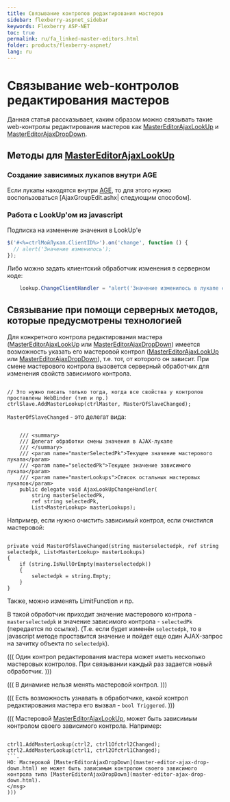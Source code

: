 ```yaml
---
title: Связывание контролов редактирования мастеров
sidebar: flexberry-aspnet_sidebar
keywords: Flexberry ASP-NET
toc: true
permalink: ru/fa_linked-master-editors.html
folder: products/flexberry-aspnet/
lang: ru
---
```


# Связывание web-контролов редактирования мастеров

Данная статья рассказывает, каким образом можно связывать такие web-контролы редактирования мастеров как [MasterEditorAjaxLookUp](fa_master-editor-ajax-look-up.html) и [MasterEditorAjaxDropDown](master-editor-ajax-drop-down.html).

## Методы для [MasterEditorAjaxLookUp](fa_master-editor-ajax-look-up.html)

### Создание зависимых лукапов внутри AGE

Если лукапы находятся внутри [AGE](fa_ajax-group-edit.html), то для этого нужно воспользоваться [AjaxGroupEdit.ashx| следующим способом].

### Работа с LookUp'ом из javascript

Подписка на изменение значения в LookUp'e

```javascript
$('#<%=ctrlМойЛукап.ClientID%>').on('change', function () {
  // alert('Значение изменилось');
});
```

Либо можно задать клиентский обработчик изменения в серверном коде:

```csharp
    lookup.ChangeClientHandler = "alert('Значение изменилось в лукапе с идентификатором {0}');";
```

## Связывание при помощи серверных методов, которые предусмотрены технологией
Для конкретного контрола редактирования мастера ([MasterEditorAjaxLookUp](fa_master-editor-ajax-look-up.html) или [MasterEditorAjaxDropDown](master-editor-ajax-drop-down.html)) имеется возможность указать его мастеровой контрол ([MasterEditorAjaxLookUp](fa_master-editor-ajax-look-up.html) или [MasterEditorAjaxDropDown](master-editor-ajax-drop-down.html)), т.е. тот, от которого он зависит. При смене мастерового контрола вызовется серверный обработчик для изменения свойств зависимого контрола.

```

// Это нужно писать только тогда, когда все свойства у контролов проставлены WebBinder (тип и пр.)
ctrlSlave.AddMasterLookup(ctrlMaster, MasterOfSlaveChanged);
```

`MasterOfSlaveChanged` - это делегат вида:
```

    /// <summary>
    /// Делегат обработки смены значения в AJAX-лукапе
    /// </summary>
    /// <param name="masterSelectedPk">Текущее значение мастерового лукапа</param>
    /// <param name="selectedPk">Текущее значение зависимого лукапа</param>
    /// <param name="masterLookups">Список остальных мастеровых лукапов</param>
    public delegate void AjaxLookUpChangeHandler(
        string masterSelectedPk,
        ref string selectedPk,
        List<MasterLookup> masterLookups);
```

Например, если нужно очистить зависимый контрол, если очистился мастеровой:
```

private void MasterOfSlaveChanged(string masterselectedpk, ref string selectedpk, List<MasterLookup> masterLookups)
{
    if (string.IsNullOrEmpty(masterselectedpk))
    {
        selectedpk = string.Empty;
    }
}
```

Также, можно изменять LimitFunction и пр.

В такой обработчик приходит значение мастерового контрола - `masterselectedpk` и значение зависимого контрола - `selectedPk` (передается по ссылке). (Т.е. если будет изменён `selectedpk`, то в javascript методе проставится значение и пойдет еще один AJAX-запрос на зачитку объекта по `selectedpk`).

(((
<msg type=note>Один контрол редактирования мастера может иметь несколько мастеровых контролов. При связывании каждый раз задается новый обработчик.</msg>
)))

(((
<msg type=note>В динамике нельзя менять мастеровой контрол.</msg>
)))

(((
<msg type=note>Есть возможность узнавать в обработчике, какой контрол редактирования мастера его вызвал - `bool Triggered`.</msg>
)))

(((
<msg type=important>Мастеровой [MasterEditorAjaxLookUp](fa_master-editor-ajax-look-up.html), может быть зависимым контролом своего зависимого контрола. Например:
```

ctrl1.AddMasterLookup(ctrl2, ctrl1Ofctrl2Changed);
ctrl2.AddMasterLookup(ctrl1, ctrl2Ofctrl1Changed);
```.
НО: Мастеровой [MasterEditorAjaxDropDown](master-editor-ajax-drop-down.html) не может быть зависимым контролом своего зависимого контрола типа [MasterEditorAjaxDropDown](master-editor-ajax-drop-down.html).
</msg>
)))
